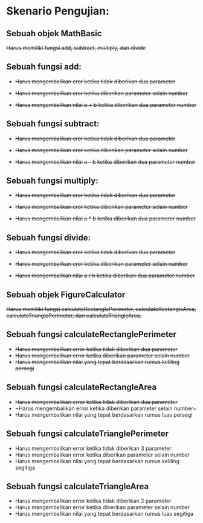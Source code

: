 
# Skenario Pengujian:

## Sebuah objek MathBasic

~~Harus memiliki fungsi add, subtract, multiply, dan divide~~

## Sebuah fungsi add:

- ~~Harus mengembalikan eror ketika tidak diberikan dua parameter~~

- ~~Harus mengembalikan eror ketika diberikan parameter selain number~~

- ~~Harus mengembalikan nilai a + b ketika diberikan dua parameter number~~

## Sebuah fungsi subtract:

- ~~Harus mengembalikan eror ketika tidak diberikan dua parameter~~

- ~~Harus mengembalikan eror ketika diberikan parameter selain number~~

- ~~Harus mengembalikan nilai a - b ketika diberikan dua parameter number~~

## Sebuah fungsi multiply:

- ~~Harus mengembalikan eror ketika tidak diberikan dua parameter~~

- ~~Harus mengembalikan eror ketika diberikan parameter selain number~~

- ~~Harus mengembalikan nilai a * b ketika diberikan dua parameter number~~

## Sebuah fungsi divide:

- ~~Harus mengembalikan eror ketika tidak diberikan dua parameter~~

- ~~Harus mengembalikan eror ketika diberikan parameter selain number~~

- ~~Harus mengembalikan nilai a / b ketika diberikan dua parameter number~~

## Sebuah objek FigureCalculator

~~Harus memiliki fungsi calculateRectanglePerimeter, calculateRectangleArea, calculateTrianglePerimeter, dan calculateTriangleArea.~~

## Sebuah fungsi calculateRectanglePerimeter
- ~~Harus mengembalikan error ketika tidak diberikan dua parameter~~
- ~~Harus mengembalikan error ketika diberikan parameter selain number~~
- ~~Harus mengembalikan nilai yang tepat berdasarkan rumus keliling persegi~~

## Sebuah fungsi calculateRectangleArea
- ~~Harus mengembalikan error ketika tidak diberikan dua parameter~~
- ~Harus mengembalikan error ketika diberikan parameter selain number~
- Harus mengembalikan nilai yang tepat berdasarkan rumus luas persegi

## Sebuah fungsi calculateTrianglePerimeter
- Harus mengembalikan error ketika tidak diberikan 3 parameter
- Harus mengembalikan error ketika diberikan parameter selain number
- Harus mengembalikan nilai yang tepat berdasarkan rumus keliling segitiga

## Sebuah fungsi calculateTriangleArea
- Harus mengembalikan error ketika tidak diberikan 2 parameter
- Harus mengembalikan error ketika diberikan parameter selain number
- Harus mengembalikan nilai yang tepat berdasarkan rumus luas segitiga
